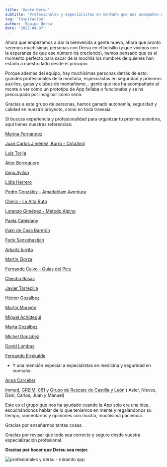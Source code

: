 ```yaml
---
title: 'Gente Dersu'
subtitle: 'Profesionales y especialistas en montaña que nos acompañan en el camino'
tag: 'Inspiración'
author: 'Equipo Dersu'
date: '2022-04-07'
---
```


Ahora que empezamos a dar la bienvenida a gente nueva, ahora que pronto seremos muchísimas personas con Dersu en el bolsillo (y que vivimos con la esperanza de que ese número irá creciendo), hemos pensado que es el momento perfecto para sacar de la mochila los nombres de quienes han estado a nuestro lado desde el principio.

Porque además del equipo, hay muchísimas personas detrás de esto: grandes profesionales de la montaña, especialistas en seguridad y primeros auxilios, guías y clubes de montañismo... gente que nos ha acompañado al monte a ver cómo un prototipo de App fallaba o funcionaba y se ha preocupado por imaginar cómo sería.

Gracias a este grupo de personas, hemos ganado autonomía, seguridad y calidad en nuestro proyecto, como en toda travesía.

Si buscas experiencia y profesionalidad para organizar tu próxima aventura, aquí tienes nuestras referencias:

[Marina Fernández](https://www.instagram.com/marina.fernandezsanz/)

[Juan Carlos Jiménez, Kurro - Cota3mil](https://www.instagram.com/cota3mil/)

[Luis Torija](https://www.instagram.com/promountain_luis_torija/)

[Aitor Borreguero](https://www.instagram.com/aitormountainguide/)

[Iñigo Ayllon](https://www.instagram.com/inigorras/)

[Lidia Herrero](https://www.instagram.com/lidia_herrero_perez/)

[Pedro González - Amadablam Aventura](https://www.instagram.com/amadablamaventura/)

[Chelis - La Alta Ruta](https://www.instagram.com/laaltaruta/)

[Lorenzo Giménez - Método Alpino](www.instagram.com/metodoalpino)

[Paola Cabistany](https://www.instagram.com/paola_cabistany/)

[Iñaki de Casa Baretón](https://www.instagram.com/casabareton/)

[Fede Sansebastian](https://www.instagram.com/fede_san_sebastian/)

[Arkaitz Iurrita](https://www.instagram.com/yurritasarasola/)

[Martín Elorza](https://www.instagram.com/guiaelorza/)

[Fernando Calvo - Guías del Picu](https://www.instagram.com/guiasdelpicu/)

[Chechu Rosas](https://www.instagram.com/chechu_rosas_guia_picosdeuropa/)

[Javier Torrecilla](www.instagram.com/torre_way)

[Héctor Gozálbez](https://www.instagram.com/hector_gzlr/)

[Martín Moriyón](https://www.instagram.com/martomoriyon/)

[Miguel Achútegui](https://www.instagram.com/miguel_achutegui/)

[Marta Gozálbez](https://www.instagram.com/marta.gzl_/)

[Michel González](https://www.instagram.com/michel_gonzalez_guiamontana/)

[David Lombas](https://www.instagram.com/lombasdavid/)

[Fernando Errekalde](https://www.instagram.com/fernando_errekalde/)

- Y una mención especial a especialistas en medicina y seguridad en montaña:

[Anna Carceller](https://www.instagram.com/anna_carceller/)

[Immed](https://instagram.com/immed.info?utm_medium=copy_link), [GREIM](https://www.guardiacivil.es/es/institucional/Conocenos/especialidades/Greim/index.html), [061](https://es.wikipedia.org/wiki/061) y [Grupo de Rescate de Castilla y León](https://112.jcyl.es/web/es/centro-coordinador-emergencias/grupo-rescate.html) ( Asier, Nieves, Dani, Carlos, Juan y Manuel)

Este es el grupo que nos ha ayudado cuando la App solo era una idea, escuchándonos hablar de lo que teníamos en mente y regalándonos su tiempo, comentarios y opiniones con mucha, muchísima paciencia.

Gracias por enseñarnos tantas cosas.

Gracias por revisar que todo sea correcto y seguro desde vuestra especialización profesional.

**Gracias por hacer que Dersu sea mejor.**

![profesionales y dersu - mirando app](/images/posts/gente-dersu/picture-01.jpg)
